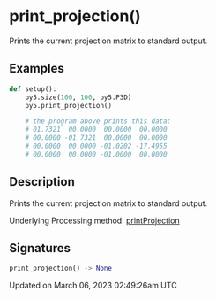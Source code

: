 # print_projection()

Prints the current projection matrix to standard output.

## Examples

<div class="example-table">

<div class="example-row"><div class="example-cell-image">

</div><div class="example-cell-code">

```python
def setup():
    py5.size(100, 100, py5.P3D)
    py5.print_projection()

    # the program above prints this data:
    # 01.7321  00.0000  00.0000  00.0000
    # 00.0000 -01.7321  00.0000  00.0000
    # 00.0000  00.0000 -01.0202 -17.4955
    # 00.0000  00.0000 -01.0000  00.0000
```

</div></div>

</div>

## Description

Prints the current projection matrix to standard output.

Underlying Processing method: [printProjection](https://processing.org/reference/printProjection_.html)

## Signatures

```python
print_projection() -> None
```

Updated on March 06, 2023 02:49:26am UTC

